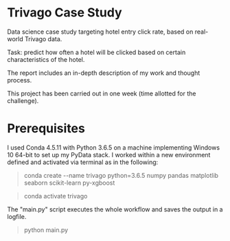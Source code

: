 # Trivago Case Study
Data science case study targeting hotel entry click rate, based on real-world Trivago data.

Task: predict how often a hotel will be clicked based on certain characteristics of the hotel.

The report includes an in-depth description of my work and thought process.

This project has been carried out in one week (time allotted for the challenge).

# Prerequisites
I used Conda 4.5.11 with Python 3.6.5 on a machine implementing Windows 10 64-bit to set up my PyData stack. I worked within a new environment defined and activated via terminal as in the following:
> conda create --name trivago python=3.6.5 numpy pandas matplotlib seaborn scikit-learn py-xgboost

> conda activate trivago

The "main.py" script executes the whole workflow and saves the output in a logfile.
> python main.py
